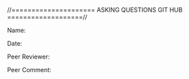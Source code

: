 //===================== ASKING QUESTIONS GIT HUB ===================//

Name:

Date:

Peer Reviewer:

Peer Comment: